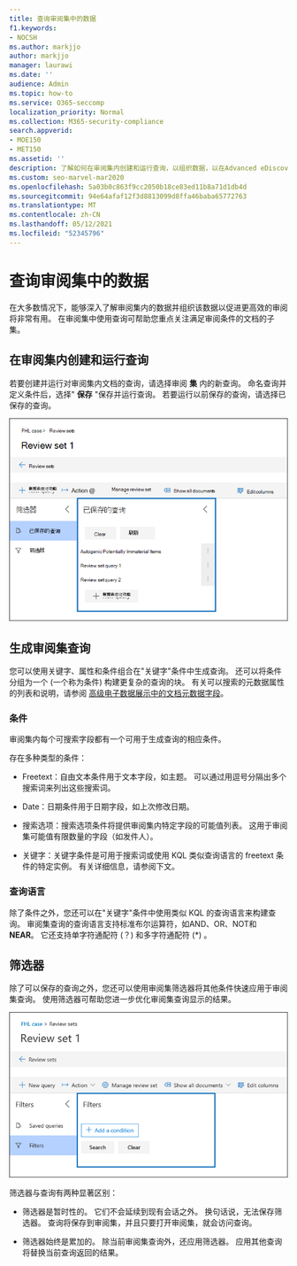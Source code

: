 ```yaml
---
title: 查询审阅集中的数据
f1.keywords:
- NOCSH
ms.author: markjjo
author: markjjo
manager: laurawi
ms.date: ''
audience: Admin
ms.topic: how-to
ms.service: O365-seccomp
localization_priority: Normal
ms.collection: M365-security-compliance
search.appverid:
- MOE150
- MET150
ms.assetid: ''
description: 了解如何在审阅集内创建和运行查询，以组织数据，以在Advanced eDiscovery审阅。
ms.custom: seo-marvel-mar2020
ms.openlocfilehash: 5a03b0c863f9cc2050b18ce83ed11b8a71d1db4d
ms.sourcegitcommit: 94e64afaf12f3d8813099d8ffa46baba65772763
ms.translationtype: MT
ms.contentlocale: zh-CN
ms.lasthandoff: 05/12/2021
ms.locfileid: "52345796"
---
```

# <a name="query-the-data-in-a-review-set"></a>查询审阅集中的数据

在大多数情况下，能够深入了解审阅集内的数据并组织该数据以促进更高效的审阅将非常有用。 在审阅集中使用查询可帮助您重点关注满足审阅条件的文档的子集。

## <a name="creating-and-running-a-query-in-a-review-set"></a>在审阅集内创建和运行查询

若要创建并运行对审阅集内文档的查询，请选择审阅 **集** 内的新查询。 命名查询并定义条件后，选择" **保存** "保存并运行查询。 若要运行以前保存的查询，请选择已保存的查询。

![查看集查询](../media/AeDReviewSetQueries.png)

## <a name="building-a-review-set-query"></a>生成审阅集查询

您可以使用关键字、属性和条件组合在"关键字"条件中生成查询。 还可以将条件分组为一个 (一个称为条件) 构建更复杂的查询的块。 有关可以搜索的元数据属性的列表和说明，请参阅 [高级电子数据展示中的文档元数据字段](document-metadata-fields-in-Advanced-eDiscovery.md)。

### <a name="conditions"></a>条件

审阅集内每个可搜索字段都有一个可用于生成查询的相应条件。

存在多种类型的条件：

- Freetext：自由文本条件用于文本字段，如主题。 可以通过用逗号分隔出多个搜索词来列出这些搜索词。

- Date：日期条件用于日期字段，如上次修改日期。

- 搜索选项：搜索选项条件将提供审阅集内特定字段的可能值列表。 这用于审阅集可能值有限数量的字段（如发件人）。

- 关键字：关键字条件是可用于搜索词或使用 KQL 类似查询语言的 freetext 条件的特定实例。 有关详细信息，请参阅下文。

### <a name="query-language"></a>查询语言

除了条件之外，您还可以在"关键字"条件中使用类似 KQL 的查询语言来构建查询。 审阅集查询的查询语言支持标准布尔运算符，如AND、OR、NOT和 **NEAR**。 它还支持单字符通配符 (？) 和多字符通配符 (*) 。

## <a name="filters"></a>筛选器

除了可以保存的查询之外，您还可以使用审阅集筛选器将其他条件快速应用于审阅集查询。 使用筛选器可帮助您进一步优化审阅集查询显示的结果。

![审阅集筛选器](../media/AeDReviewSetFilters.png)

筛选器与查询有两种显著区别：

- 筛选器是暂时性的。 它们不会延续到现有会话之外。 换句话说，无法保存筛选器。 查询将保存到审阅集，并且只要打开审阅集，就会访问查询。

- 筛选器始终是累加的。 除当前审阅集查询外，还应用筛选器。 应用其他查询将替换当前查询返回的结果。
